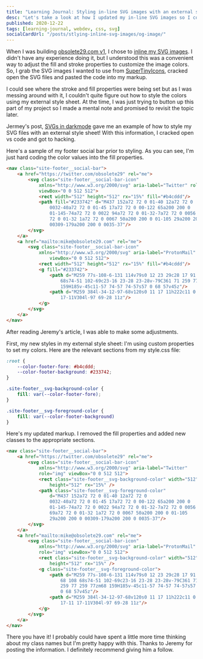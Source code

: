 ```yaml
---
title: "Learning Journal: Styling in-line SVG images with an external style sheet"
desc: "Let's take a look at how I updated my in-line SVG images so I could style them with an external style sheet"
published: 2020-12-22
tags: [learning-journal, webdev, css, svg]
socialCardUrl: "/posts/stlying-inline-svg-images/og-image/"
---
```

When I was building [obsolete29.com v1](/posts/building-my-personal-site-with-eleventy/), I chose to [inline my SVG images](https://css-tricks.com/using-svg/#using-inline-svg). I didn't have any experience doing it, but I understood this was a convenient way to adjust the fill and stroke properties to customize the image colors. So, I grab the SVG images I wanted to use from [SuperTinyIcons](https://github.com/edent/SuperTinyIcons), cracked open the SVG files and pasted the code into my markup.

I could see where the stroke and fill properties were being set but as I was messing around with it, I couldn't quite figure out how to style the colors using my external style sheet. At the time, I was just trying to button up this part of my project so I made a mental note and promised to revisit the topic later.

Jermey's post, [SVGs in darkmode](https://adactio.com/journal/17710) gave me an example of how to style my SVG files with an external style sheet! With this information, I cracked open vs code and got to hacking.

Here's a sample of my footer social bar prior to styling. As you can see, I'm just hard coding the color values into the fill properties.

```html
<nav class="site-footer__social-bar">
    <a href="https://twitter.com/obsolete29" rel="me">
        <svg class="site-footer__social-bar-icon" 
            xmlns="http://www.w3.org/2000/svg" aria-label="Twitter" role="img" 
            viewBox="0 0 512 512">
            <rect width="512" height="512" rx="15%" fill="#b4cddd"/>
            <path fill="#233742" d="M437 152a72 72 0 01-40 12a72 72 0 
                0032-40a72 72 0 01-45 17a72 72 0 00-122 65a200 200 0 
                01-145-74a72 72 0 0022 94a72 72 0 01-32-7a72 72 0 0056 69a72 
                72 0 01-32 1a72 72 0 0067 50a200 200 0 01-105 29a200 200 0 
                00309-179a200 200 0 0035-37"/>
        </svg>
    </a>
    <a href="mailto:mike@obsolete29.com" rel="me">
        <svg class="site-footer__social-bar-icon" 
            xmlns="http://www.w3.org/2000/svg" aria-label="ProtonMail" role="img" 
                viewBox="0 0 512 512">
            <rect width="512" height="512" rx="15%" fill="#b4cddd"/>
            <g fill="#233742">
                <path d="M259 77s-108-6-131 114v79s0 12 23 29c28 17 91 68 108 
                    68s74-51 102-69c23-16 23-28 23-28v-79C361 71 259 77 259 77zm68 
                    159H185v-45c11-57 74-57 74-57s57 0 68 57v45z"/>
                <path d="M259 384l-34-12-97-68v120s0 11 17 11h222c11 0 17-11 
                    17-11V304l-97 69-28 11z"/>
            </g>
        </svg>
    </a>
</nav>
```

After reading Jeremy's article, I was able to make some adjustments.

First, my new styles in my external style sheet: I'm using custom properties to set my colors. Here are the relevant sections from my style.css file:

```css
:root {
    --color-footer-fore: #b4cddd;
    --color-footer-background: #233742;
}

.site-footer__svg-background-color {
    fill: var(--color-footer-fore);
}

.site-footer__svg-foreground-color {
    fill: var(--color-footer-background)
}

```

Here's my updated markup. I removed the fill properties and added new classes to the appropriate sections.

```html
<nav class="site-footer__social-bar">
    <a href="https://twitter.com/obsolete29" rel="me">
        <svg class="site-footer__social-bar-icon" 
            xmlns="http://www.w3.org/2000/svg" aria-label="Twitter" 
            role="img" viewBox="0 0 512 512">
            <rect class="site-footer__svg-background-color" width="512" 
                height="512" rx="15%" />
            <path class="site-footer__svg-foreground-color" 
                d="M437 152a72 72 0 01-40 12a72 72 0 
                0032-40a72 72 0 01-45 17a72 72 0 00-122 65a200 200 0 
                01-145-74a72 72 0 0022 94a72 72 0 01-32-7a72 72 0 0056 
                69a72 72 0 01-32 1a72 72 0 0067 50a200 200 0 01-105 
                29a200 200 0 00309-179a200 200 0 0035-37"/>
        </svg>
    </a>
    <a href="mailto:mike@obsolete29.com" rel="me">
        <svg class="site-footer__social-bar-icon" 
            xmlns="http://www.w3.org/2000/svg" aria-label="ProtonMail" 
            role="img" viewBox="0 0 512 512">
            <rect class="site-footer__svg-background-color" width="512" 
                height="512" rx="15%" />
            <g class="site-footer__svg-foreground-color">
                <path d="M259 77s-108-6-131 114v79s0 12 23 29c28 17 91 
                    68 108 68s74-51 102-69c23-16 23-28 23-28v-79C361 71 
                    259 77 259 77zm68 159H185v-45c11-57 74-57 74-57s57 
                    0 68 57v45z"/>
                <path d="M259 384l-34-12-97-68v120s0 11 17 11h222c11 0 
                    17-11 17-11V304l-97 69-28 11z"/>
            </g>
        </svg>
    </a>
</nav>
```

There you have it! I probably could have spent a little more time thinking about my class names but I'm pretty happy with this. Thanks to Jeremy for posting the information. I definitely recommend giving him a follow.